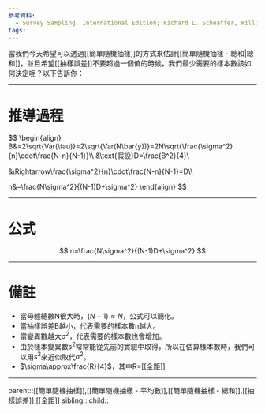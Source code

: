 ```yaml
---
參考資料:
  - Survey Sampling, International Edition; Richard L. Scheaffer, William Mendenhall. III
tags:
---
```

當我們今天希望可以透過[[簡單隨機抽樣]]的方式來估計[[簡單隨機抽樣 - 總和|總和]]，並且希望[[抽樣誤差]]不要超過一個值的時候，我們最少需要的樣本數該如何決定呢？以下告訴你：
- - -
# 推導過程
$$
\begin{align}
B&=2\sqrt{Var(\tau)}=2\sqrt{Var(N\bar{y})}=2N\sqrt{\frac{\sigma^2}{n}\cdot\frac{N-n}{N-1}}\\\\
&\text{假設}D=\frac{B^2}{4}\\

&\Rightarrow\frac{\sigma^2}{n}\cdot\frac{N-n}{N-1}=D\\\\

n&=\frac{N\sigma^2}{(N-1)D+\sigma^2}
\end{align}
$$
- - -
# 公式
$$
n=\frac{N\sigma^2}{(N-1)D+\sigma^2}
$$
- - -
# 備註
- 當母體總數N很大時，$(N-1)\approx N$，公式可以簡化。
- 當抽樣誤差B越小，代表需要的樣本數n越大。
- 當變異數越大$\sigma^2$，代表需要的樣本數也會增加。
- 由於樣本變異數$s^2$常常能從先前的實驗中取得，所以在估算樣本數時，我們可以用$s^2$來近似取代$\sigma^2$。
- $\sigma\approx\frac{R}{4}$，其中R=[[全距]]
- - -
parent::[[簡單隨機抽樣]],[[簡單隨機抽樣 - 平均數]],[[簡單隨機抽樣 - 總和]],[[抽樣誤差]],[[全距]]
sibling::
child::